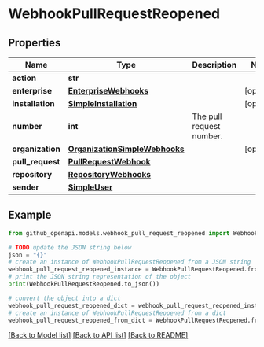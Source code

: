 # WebhookPullRequestReopened


## Properties

Name | Type | Description | Notes
------------ | ------------- | ------------- | -------------
**action** | **str** |  | 
**enterprise** | [**EnterpriseWebhooks**](EnterpriseWebhooks.md) |  | [optional] 
**installation** | [**SimpleInstallation**](SimpleInstallation.md) |  | [optional] 
**number** | **int** | The pull request number. | 
**organization** | [**OrganizationSimpleWebhooks**](OrganizationSimpleWebhooks.md) |  | [optional] 
**pull_request** | [**PullRequestWebhook**](PullRequestWebhook.md) |  | 
**repository** | [**RepositoryWebhooks**](RepositoryWebhooks.md) |  | 
**sender** | [**SimpleUser**](SimpleUser.md) |  | 

## Example

```python
from github_openapi.models.webhook_pull_request_reopened import WebhookPullRequestReopened

# TODO update the JSON string below
json = "{}"
# create an instance of WebhookPullRequestReopened from a JSON string
webhook_pull_request_reopened_instance = WebhookPullRequestReopened.from_json(json)
# print the JSON string representation of the object
print(WebhookPullRequestReopened.to_json())

# convert the object into a dict
webhook_pull_request_reopened_dict = webhook_pull_request_reopened_instance.to_dict()
# create an instance of WebhookPullRequestReopened from a dict
webhook_pull_request_reopened_from_dict = WebhookPullRequestReopened.from_dict(webhook_pull_request_reopened_dict)
```
[[Back to Model list]](../README.md#documentation-for-models) [[Back to API list]](../README.md#documentation-for-api-endpoints) [[Back to README]](../README.md)


